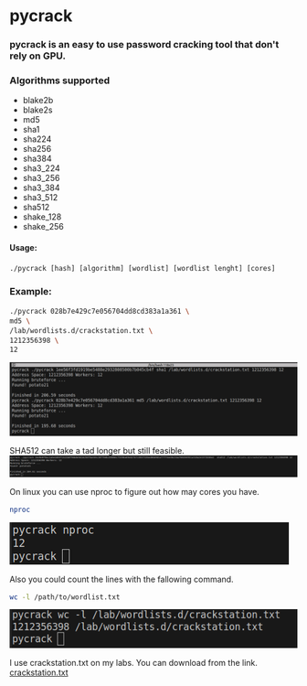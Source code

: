# pycrack

### pycrack is an easy to use password cracking tool that don't rely on GPU.  

### Algorithms supported
* blake2b  
* blake2s
* md5  
* sha1  
* sha224  
* sha256  
* sha384  
* sha3_224  
* sha3_256  
* sha3_384  
* sha3_512  
* sha512  
* shake_128  
* shake_256


#### Usage:
```
./pycrack [hash] [algorithm] [wordlist] [wordlist lenght] [cores]

```

### Example: 
```bash
./pycrack 028b7e429c7e056704dd8cd383a1a361 \
md5 \
/lab/wordlists.d/crackstation.txt \
1212356398 \
12
```

![alt text](./images/potato21.png)

SHA512 can take a tad longer but still feasible.
![alt text](./images/sha512.png)

On linux you can use nproc to figure out how may cores you have.
```bash
nproc
```

![alt text](./images/cpus.png)


Also you could count the lines with the fallowing command.
```bash
wc -l /path/to/wordlist.txt
```

![alt text](./images/wc.png)


I use crackstation.txt on my labs. You can download from the link.
[crackstation.txt](https://crackstation.net/crackstation-wordlist-password-cracking-dictionary.htm)

